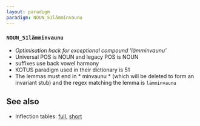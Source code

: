 ```yaml
---
layout: paradigm
paradigm: NOUN_51lämminvaunu
---
```

### ` NOUN_51lämminvaunu `

* _Optimisation hack for exceptional compound ’lämminvaunu’_
* Universal POS is NOUN and legacy POS is NOUN
* suffixes use back vowel harmony
* KOTUS paradigm used in their dictionary is 51
* The lemmas must end in * minvaunu * (which will be deleted to form an invariant stub) and the regex matching the lemma is ` lämminvaunu `

## See also

* Inflection tables: [full](gen/5/lämminvaunu.html), [short](gen/5/lämminvaunu_wikt.html)

